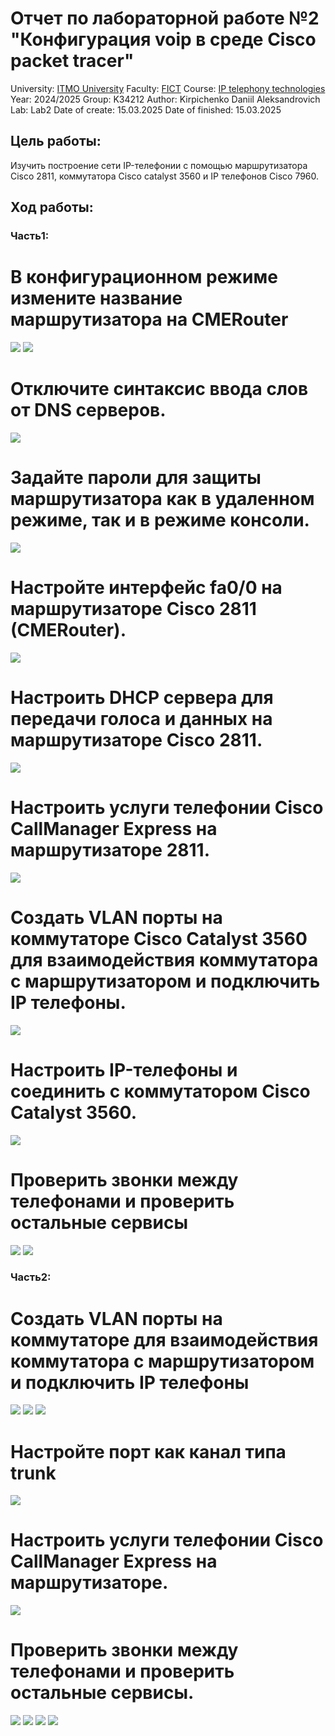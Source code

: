 # Отчет по лабораторной работе №2 "Конфигурация voip в среде Сisco packet tracer"
University: [ITMO University](https://itmo.ru/ru/)
Faculty: [FICT](https://fict.itmo.ru)
Course: [IP telephony technologies](https://itmo-ict-faculty.github.io/ip-telephony/)
Year: 2024/2025
Group: K34212
Author: Kirpichenko Daniil Aleksandrovich
Lab: Lab2
Date of create: 15.03.2025
Date of finished: 15.03.2025

## Цель работы: 

Изучить построение сети IP-телефонии с помощью маршрутизатора Cisco 2811, коммутатора Cisco catalyst 3560 и IP телефонов Cisco 7960.

## Ход работы:

### Часть1:

# В конфигурационном режиме измените название маршрутизатора на CMERouter

![](https://github.com/ko1ll/2024_2025-ip-telephony-K34212-kirpichenko_d_a/blob/main/photos/11.jpg)
![](https://github.com/ko1ll/2024_2025-ip-telephony-K34212-kirpichenko_d_a/blob/main/photos/12.jpg)

# Отключите синтаксис ввода слов от DNS серверов.

![](https://github.com/ko1ll/2024_2025-ip-telephony-K34212-kirpichenko_d_a/blob/main/photos/13.jpg)

# Задайте пароли для защиты маршрутизатора как в удаленном режиме, так и в режиме консоли.

![](https://github.com/ko1ll/2024_2025-ip-telephony-K34212-kirpichenko_d_a/blob/main/photos/14.jpg)

# Настройте интерфейс fa0/0 на маршрутизаторе Cisco 2811 (CMERouter).

![](https://github.com/ko1ll/2024_2025-ip-telephony-K34212-kirpichenko_d_a/blob/main/photos/15.jpg)

# Настроить DHCP сервера для передачи голоса и данных на маршрутизаторе Cisco 2811.

![](https://github.com/ko1ll/2024_2025-ip-telephony-K34212-kirpichenko_d_a/blob/main/photos/28.jpg)

# Настроить услуги телефонии Cisco CallManager Express на маршрутизаторе 2811.

![](https://github.com/ko1ll/2024_2025-ip-telephony-K34212-kirpichenko_d_a/blob/main/photos/16.jpg)

# Создать VLAN порты на коммутаторе Cisco Catalyst 3560 для взаимодействия коммутатора с маршрутизатором и подключить IP телефоны.

![](https://github.com/ko1ll/2024_2025-ip-telephony-K34212-kirpichenko_d_a/blob/main/photos/17.jpg)

# Настроить IP-телефоны и соединить с коммутатором Cisco Catalyst 3560.

![](https://github.com/ko1ll/2024_2025-ip-telephony-K34212-kirpichenko_d_a/blob/main/photos/18.jpg)

# Проверить звонки между телефонами и проверить остальные сервисы

![](https://github.com/ko1ll/2024_2025-ip-telephony-K34212-kirpichenko_d_a/blob/main/photos/19.jpg)
![](https://github.com/ko1ll/2024_2025-ip-telephony-K34212-kirpichenko_d_a/blob/main/photos/20.jpg)

### Часть2:

# Создать VLAN порты на коммутаторе для взаимодействия коммутатора с маршрутизатором и подключить IP телефоны

![](https://github.com/ko1ll/2024_2025-ip-telephony-K34212-kirpichenko_d_a/blob/main/photos/21.jpg)
![](https://github.com/ko1ll/2024_2025-ip-telephony-K34212-kirpichenko_d_a/blob/main/photos/22.jpg)
![](https://github.com/ko1ll/2024_2025-ip-telephony-K34212-kirpichenko_d_a/blob/main/photos/23.jpg)

# Настройте порт как канал типа trunk

![](https://github.com/ko1ll/2024_2025-ip-telephony-K34212-kirpichenko_d_a/blob/main/photos/29.jpg)

# Настроить услуги телефонии Cisco CallManager Express на маршрутизаторе.

![](https://github.com/ko1ll/2024_2025-ip-telephony-K34212-kirpichenko_d_a/blob/main/photos/30.jpg)

# Проверить звонки между телефонами и проверить остальные сервисы.

![](https://github.com/ko1ll/2024_2025-ip-telephony-K34212-kirpichenko_d_a/blob/main/photos/24.jpg)
![](https://github.com/ko1ll/2024_2025-ip-telephony-K34212-kirpichenko_d_a/blob/main/photos/25.jpg)
![](https://github.com/ko1ll/2024_2025-ip-telephony-K34212-kirpichenko_d_a/blob/main/photos/26.jpg)
![](https://github.com/ko1ll/2024_2025-ip-telephony-K34212-kirpichenko_d_a/blob/main/photos/27.jpg)
